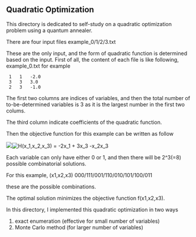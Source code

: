 ## Quadratic Optimization 

This directory is dedicated to self-study on a quadratic optimization problem using a quantum annealer. 

There are four input files 
example_0/1/2/3.txt 

These are the only input, and the form of quadratic function is determined based on the input. 
First of all, the content of each file is like following, example_0.txt for example 

     1   1   -2.0
     3   3   3.0
     2   3   -1.0

The first two columns are indices of variables, and then the total number of to-be-determined variables is 3 
as it is the largest number in the first two colums. 

The third column indicate coefficients of the quadratic function. 

Then the objective function for this example can be written as follow

<img src="https://www.codecogs.com/eqnedit.php?latex=H(x_1,x_2,x_3)&space;=&space;-2x_1&space;&plus;&space;3x_3&space;-x_2x_3" target="_blank"><img src="https://latex.codecogs.com/gif.latex?H(x_1,x_2,x_3)&space;=&space;-2x_1&space;&plus;&space;3x_3&space;-x_2x_3" title="H(x_1,x_2,x_3) = -2x_1 + 3x_3 -x_2x_3" /></a>

Each variable can only have either 0 or 1, and then there will be 2^3(=8) possible combinatorial solutions.

For this example, 
(x1,x2,x3)
000/111/001/110/010/101/100/011

these are the possible combinations. 

The optimal solution minimizes the objective function f(x1,x2,x3). 


In this directory, I implemented this quadratic optimization in two ways
1. exact enumeration (effective for small number of variables)
2. Monte Carlo method (for larger number of variables)
